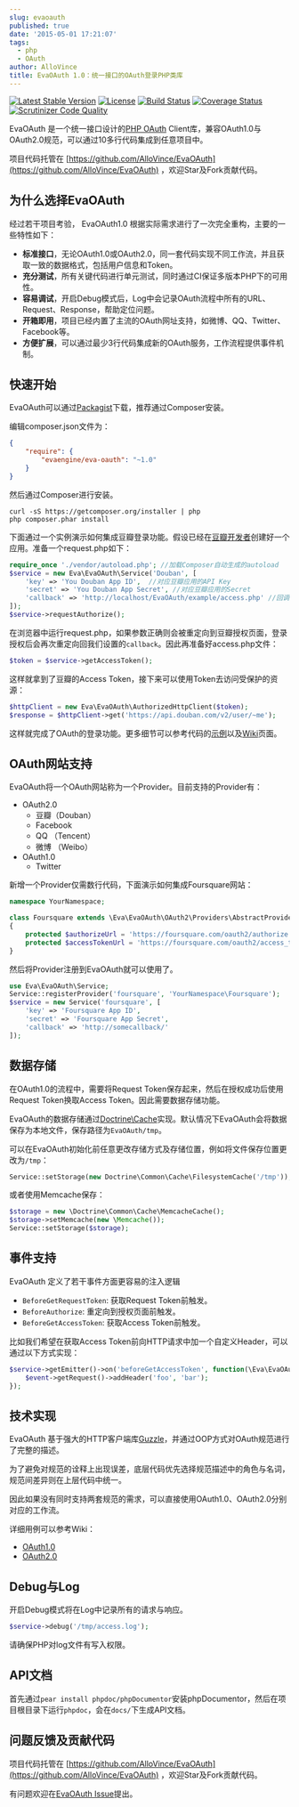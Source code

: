 ```yaml
---
slug: evaoauth
published: true
date: '2015-05-01 17:21:07'
tags:
  - php
  - OAuth
author: AlloVince
title: EvaOAuth 1.0：统一接口的OAuth登录PHP类库
---
```


[![Latest Stable Version](https://poser.pugx.org/evaengine/eva-oauth/v/stable.svg)](https://packagist.org/packages/evaengine/eva-oauth)
[![License](https://poser.pugx.org/evaengine/eva-oauth/license.svg)](https://packagist.org/packages/evaengine/eva-oauth)
[![Build Status](https://travis-ci.org/AlloVince/EvaOAuth.svg?branch=feature%2Frefactoring)](https://travis-ci.org/AlloVince/EvaOAuth)
[![Coverage Status](https://coveralls.io/repos/AlloVince/EvaOAuth/badge.svg?branch=master)](https://coveralls.io/r/AlloVince/EvaOAuth?branch=master)
[![Scrutinizer Code Quality](https://scrutinizer-ci.com/g/AlloVince/EvaOAuth/badges/quality-score.png?b=master)](https://scrutinizer-ci.com/g/AlloVince/EvaOAuth/?branch=master)

EvaOAuth 是一个统一接口设计的[PHP OAuth](http://avnpc.com/pages/evaoauth) Client库，兼容OAuth1.0与OAuth2.0规范，可以通过10多行代码集成到任意项目中。

项目代码托管在 [https://github.com/AlloVince/EvaOAuth](https://github.com/AlloVince/EvaOAuth) ，欢迎Star及Fork贡献代码。

## 为什么选择EvaOAuth 

经过若干项目考验， EvaOAuth1.0 根据实际需求进行了一次完全重构，主要的一些特性如下：

- **标准接口**，无论OAuth1.0或OAuth2.0，同一套代码实现不同工作流，并且获取一致的数据格式，包括用户信息和Token。  
- **充分测试**，所有关键代码进行单元测试，同时通过CI保证多版本PHP下的可用性。 
- **容易调试**，开启Debug模式后，Log中会记录OAuth流程中所有的URL、Request、Response，帮助定位问题。
- **开箱即用**，项目已经内置了主流的OAuth网址支持，如微博、QQ、Twitter、Facebook等。
- **方便扩展**，可以通过最少3行代码集成新的OAuth服务，工作流程提供事件机制。 

## 快速开始

EvaOAuth可以通过[Packagist](https://packagist.org/packages/evaengine/eva-oauth)下载，推荐通过Composer安装。

编辑composer.json文件为：

``` json
{
    "require": {
        "evaengine/eva-oauth": "~1.0"
    }
}
```

然后通过Composer进行安装。

``` shell
curl -sS https://getcomposer.org/installer | php
php composer.phar install
```

下面通过一个实例演示如何集成豆瓣登录功能。假设已经在[豆瓣开发者](http://developers.douban.com)创建好一个应用。准备一个request.php如下：

``` php
require_once './vendor/autoload.php'; //加载Composer自动生成的autoload
$service = new Eva\EvaOAuth\Service('Douban', [
    'key' => 'You Douban App ID',  //对应豆瓣应用的API Key
    'secret' => 'You Douban App Secret', //对应豆瓣应用的Secret
    'callback' => 'http://localhost/EvaOAuth/example/access.php' //回调地址
]);
$service->requestAuthorize();
```

在浏览器中运行request.php，如果参数正确则会被重定向到豆瓣授权页面，登录授权后会再次重定向回我们设置的`callback`。因此再准备好access.php文件：

``` php
$token = $service->getAccessToken();
```

这样就拿到了豆瓣的Access Token，接下来可以使用Token去访问受保护的资源：

``` php
$httpClient = new Eva\EvaOAuth\AuthorizedHttpClient($token);
$response = $httpClient->get('https://api.douban.com/v2/user/~me');
```
 
这样就完成了OAuth的登录功能。更多细节可以参考代码的[示例](https://github.com/AlloVince/EvaOAuth/tree/master/examples)以及[Wiki](https://github.com/AlloVince/EvaOAuth/wiki)页面。

## OAuth网站支持

EvaOAuth将一个OAuth网站称为一个Provider。目前支持的Provider有：

- OAuth2.0
  - 豆瓣（Douban）
  - Facebook
  - QQ （Tencent）
  - 微博 （Weibo）
- OAuth1.0
  - Twitter
  
新增一个Provider仅需数行代码，下面演示如何集成Foursquare网站：


``` php
namespace YourNamespace;

class Foursquare extends \Eva\EvaOAuth\OAuth2\Providers\AbstractProvider
{
    protected $authorizeUrl = 'https://foursquare.com/oauth2/authorize';
    protected $accessTokenUrl = 'https://foursquare.com/oauth2/access_token';
}
```

然后将Provider注册到EvaOAuth就可以使用了。

``` php
use Eva\EvaOAuth\Service;
Service::registerProvider('foursquare', 'YourNamespace\Foursquare');
$service = new Service('foursquare', [
    'key' => 'Foursquare App ID',
    'secret' => 'Foursquare App Secret',
    'callback' => 'http://somecallback/'
]);
```

## 数据存储

在OAuth1.0的流程中，需要将Request Token保存起来，然后在授权成功后使用Request Token换取Access Token。因此需要数据存储功能。

EvaOAuth的数据存储通过[Doctrine\Cache](https://github.com/doctrine/cache)实现。默认情况下EvaOAuth会将数据保存为本地文件，保存路径为`EvaOAuth/tmp`。

可以在EvaOAuth初始化前任意更改存储方式及存储位置，例如将文件保存位置更改为`/tmp`：

``` php
Service::setStorage(new Doctrine\Common\Cache\FilesystemCache('/tmp'));
```

或者使用Memcache保存：

``` php
$storage = new \Doctrine\Common\Cache\MemcacheCache();
$storage->setMemcache(new \Memcache());
Service::setStorage($storage);
```

## 事件支持

EvaOAuth 定义了若干事件方面更容易的注入逻辑

- `BeforeGetRequestToken`: 获取Request Token前触发。
- `BeforeAuthorize`: 重定向到授权页面前触发。
- `BeforeGetAccessToken`: 获取Access Token前触发。

比如我们希望在获取Access Token前向HTTP请求中加一个自定义Header，可以通过以下方式实现：

``` php
$service->getEmitter()->on('beforeGetAccessToken', function(\Eva\EvaOAuth\Events\BeforeGetAccessToken $event) {
    $event->getRequest()->addHeader('foo', 'bar');
});
```

## 技术实现

EvaOAuth 基于强大的HTTP客户端库[Guzzle](https://github.com/guzzle/guzzle)，并通过OOP方式对OAuth规范进行了完整的描述。

为了避免对规范的诠释上出现误差，底层代码优先选择规范描述中的角色与名词，规范间差异则在上层代码中统一。

因此如果没有同时支持两套规范的需求，可以直接使用OAuth1.0、OAuth2.0分别对应的工作流。

详细用例可以参考Wiki：
 
- [OAuth1.0](https://github.com/AlloVince/EvaOAuth/wiki/OAuth1.0-Specification-Implementation)
- [OAuth2.0](https://github.com/AlloVince/EvaOAuth/wiki/OAuth2.0-Specification-Implementation)

## Debug与Log

开启Debug模式将在Log中记录所有的请求与响应。

``` php
$service->debug('/tmp/access.log');
```

请确保PHP对log文件有写入权限。

## API文档

首先通过`pear install phpdoc/phpDocumentor`安装phpDocumentor，然后在项目根目录下运行`phpdoc`，会在`docs/`下生成API文档。

## 问题反馈及贡献代码

项目代码托管在 [https://github.com/AlloVince/EvaOAuth](https://github.com/AlloVince/EvaOAuth) ，欢迎Star及Fork贡献代码。

有问题欢迎在[EvaOAuth Issue](https://github.com/AlloVince/EvaOAuth/issues)提出。



